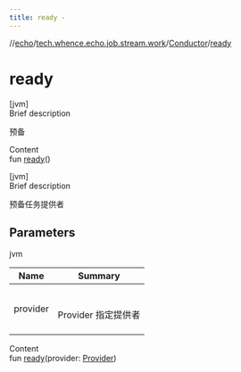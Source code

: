 ```yaml
---
title: ready -
---
```

//[echo](../../index.md)/[tech.whence.echo.job.stream.work](../index.md)/[Conductor](index.md)/[ready](ready.md)



# ready  
[jvm]  
Brief description  


预备

  
Content  
fun [ready](ready.md)()  


[jvm]  
Brief description  


预备任务提供者



## Parameters  
  
jvm  
  
|  Name|  Summary| 
|---|---|
| provider| <br><br>Provider 指定提供者<br><br>
  
  
Content  
fun [ready](ready.md)(provider: [Provider](../../tech.whence.echo.job.stream.provider/-provider/index.md))  



